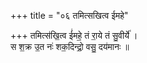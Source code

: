 +++
title = "०६ तमित्सखित्व ईमहे"

+++
तमित्स॑खि॒त्व ई॑महे॒ तं रा॒ये तं सु॒वीर्ये॑ ।  
स श॒क्र उ॒त नः॑ शक॒दिन्द्रो॒ वसु॒ दय॑मानः ॥
